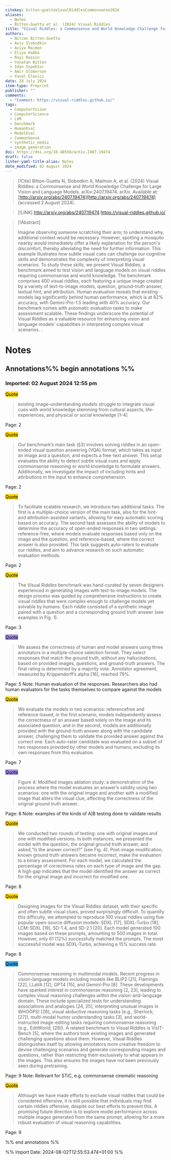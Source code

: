 ```yaml
---
citekey: bitton-guettaVisualRiddlesCommonsense2024
aliases:
  - Notes
  - Bitton-Guetta et al. (2024) Visual Riddles
title: "Visual Riddles: a Commonsense and World Knowledge Challenge for Large Vision and Language Models"
authors:
  - Nitzan Bitton-Guetta
  - Aviv Slobodkin
  - Aviya Maimon
  - Eliya Habba
  - Royi Rassin
  - Yonatan Bitton
  - Idan Szpektor
  - Amir Globerson
  - Yuval Elovici
date: 28 July 2024
item-type: Preprint
publisher: ""
comments:
  - "Comment: https://visual-riddles.github.io/"
tags:
  - ComputerVision
  - ComputerScience
  - LVM
  - benchmark
  - HumanEval
  - ModelEval
  - CommonSense
  - synthetic_media
  - image_generation
doi: https://doi.org/10.48550/arXiv.2407.19474
draft: false
linter-yaml-title-alias: Notes
date_modified: 02 August 2024
---
```


> [!Cite]
> Bitton-Guetta N, Slobodkin A, Maimon A, et al. (2024) Visual Riddles: a Commonsense and World Knowledge Challenge for Large Vision and Language Models. arXiv:2407.19474. arXiv. Available at: [http://arxiv.org/abs/2407.19474](http://arxiv.org/abs/2407.19474) (accessed 2 August 2024).

> [!LINK] 
> http://arxiv.org/abs/2407.19474
> https://visual-riddles.github.io/

> [!Abstract]
>
> Imagine observing someone scratching their arm; to understand why, additional context would be necessary. However, spotting a mosquito nearby would immediately offer a likely explanation for the person's discomfort, thereby alleviating the need for further information. This example illustrates how subtle visual cues can challenge our cognitive skills and demonstrates the complexity of interpreting visual scenarios. To study these skills, we present Visual Riddles, a benchmark aimed to test vision and language models on visual riddles requiring commonsense and world knowledge. The benchmark comprises 400 visual riddles, each featuring a unique image created by a variety of text-to-image models, question, ground-truth answer, textual hint, and attribution. Human evaluation reveals that existing models lag significantly behind human performance, which is at 82\% accuracy, with Gemini-Pro-1.5 leading with 40\% accuracy. Our benchmark comes with automatic evaluation tasks to make assessment scalable. These findings underscore the potential of Visual Riddles as a valuable resource for enhancing vision and language models' capabilities in interpreting complex visual scenarios.
>.
> 
# Notes

## Annotations%% begin annotations %%


### Imported: 02 August 2024 12:55 pm


<mark style="background-color: #ffd400">Quote</mark>
> existing image-understanding models struggle to integrate visual cues with world knowledge stemming from cultural aspects, life-experiences, and physical or social knowledge \[1–4]

Page: 2


<mark style="background-color: #ffd400">Quote</mark>
> Our benchmark’s main task (§3) involves solving riddles in an open-ended visual question answering (VQA) format, which takes as input an image and a question, and expects a free-text answer. This setup evaluates the ability to detect subtle visual cues and apply commonsense reasoning or world knowledge to formulate answers. Additionally, we investigate the impact of including hints and attributions in the input to enhance comprehension.

Page: 2


<mark style="background-color: #ffd400">Quote</mark>
> To facilitate scalable research, we introduce two additional tasks. The first is a multiple-choice version of the main task, also for the hint- and attribution-assisted variants, allowing for easy automatic scoring based on accuracy. The second task assesses the ability of models to determine the accuracy of open-ended responses in two settings: reference-free, where models evaluate responses based only on the image and the question, and reference-based, where the correct answer is also provided. This task suggests auto-raters to evaluate our riddles, and aim to advance research on such automatic evaluation methods.

Page: 2


<mark style="background-color: #ffd400">Quote</mark>
> The Visual Riddles benchmark was hand-curated by seven designers experienced in generating images with text-to-image models. The design process was guided by comprehensive instructions to create visual riddles that were complex enough to challenge models yet solvable by humans. Each riddle consisted of a synthetic image paired with a question and a corresponding ground truth answer (see examples in Fig. 1).

Page: 3


<mark style="background-color: #a28ae5">Quote</mark>
> We assess the correctness of human and model answers using three annotators in a multiple-choice selection format. They select responses that match the ground truth, without any hallucinations, based on provided images, questions, and ground-truth answers. The final rating is determined by a majority vote. Annotator agreement, measured by Krippendorff’s alpha \[16], reached 79%.

Page: 5
Note: Human evaluation of the responses. Researchers also had human evaluators for the tasks themselves to compare against the models


<mark style="background-color: #ffd400">Quote</mark>
> We evaluate the models in two scenarios: referencefree and reference-based, in the first scenario, models independently assess the correctness of an answer based solely on the image and its associated question, and in the second, models are additionally provided with the ground-truth answer along with the candidate answer, challenging them to validate the provided answer against the correct one. Each auto-rater candidate was evaluated on a subset of two responses provided by other models and humans, excluding its own responses from this evaluation.

Page: 7


<mark style="background-color: #a28ae5">Quote</mark>
> Figure 4: Modified images ablation study: a demonstration of the process where the model evaluates an answer’s validity using two scenarios: one with the original image and another with a modified image that alters the visual clue, affecting the correctness of the original ground truth answer.

Page: 8
Note: examples of the kinds of A|B testing done to validate results


<mark style="background-color: #ffd400">Quote</mark>
> We conducted two rounds of testing: one with original images and one with modified versions. In both instances, we presented the model with the question, the original ground truth answer, and asked,“Is the answer correct?” (see Fig. 4). Post-image modification, known ground truth answers became incorrect, make the evaluation to a binary assessment. For each model, we calculated the percentage of correctness rates on each type of image and the gap. A high gap indicates that the model identified the answer as correct for the original image and incorrect for modified one.

Page: 8


<mark style="background-color: #ffd400">Quote</mark>
> Designing images for the Visual Riddles dataset, with their specific and often subtle visual clues, proved surprisingly difficult. To quantify this difficulty, we attempted to reproduce 100 visual riddles using five popular open-source diffusion models: SDXL \[17], SDXL-Turbo \[18], LCM-SDXL \[19], SD-1.4, and SD-2.1 \[20]. Each model generated 100 images based on these prompts, amounting to 500 images in total. However, only 61 (12%) successfully matched the prompts. The most successful model was SDXL-Turbo, achieving a 15% success rate.

Page: 8


<mark style="background-color: #2ea8e5">Quote</mark>
> Commonsense reasoning in multimodal models. Recent progress in vision-language models including models like BLIP2 \[21], Flamingo \[22], LLaVA \[12], GPT4 \[15], and Gemini-Pro \[8]. These developments have sparked interest in commonsense reasoning \[2, 23], leading to complex visual reasoning challenges within the vision-and-language domain. These include specialized tests for understanding associations and analogies \[24, 25], interpreting unusual images in WHOOPS! \[26], visual abductive reasoning tasks (e.g., Sherlock; \[27]), multi-modal humor understanding tasks \[3], and world-instructed image-editing tasks requiring commonsense reasoning (e.g., EditWorld; \[28]). A related benchmark to Visual Riddles is VisIT-Bench \[5], where the authors took existing images and generated challenging questions about them. However, Visual Riddles distinguishes itself by allowing annotators more creative freedom to devise challenging scenarios and generate corresponding images and questions, rather than restricting them exclusively to what appears in the images. This also ensures the images have not been previously seen during pretraining.

Page: 9
Note: Relevant for STiC, e.g. commonsense cinematic reasoning


<mark style="background-color: #ffd400">Quote</mark>
> Although we have made efforts to exclude visual riddles that could be considered offensive, it is still possible that individuals may find certain riddles offensive, despite our best efforts to prevent this. A promising future direction is to explore model performance across multiple images generated from the same prompt, allowing for a more robust evaluation of visual reasoning capabilities.

Page: 9



%% end annotations %%



%% Import Date: 2024-08-02T12:55:53.474+01:00 %%
